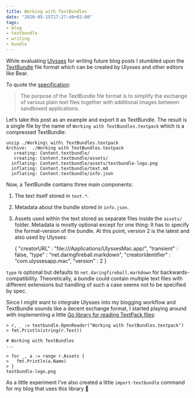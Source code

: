 ```yaml
---
title: Working with TextBundles
date: "2020-05-15T17:27:40+02:00"
tags:
- blog
- textbundle
- writing
- bundle
---
```


While evaluating [Ulysses](https://ulysses.app/) for writing future blog posts I stumbled upon the [TextBundle](http://textbundle.org/) file format which can be created by Ulysses and other editors like Bear. 

To quote the [specification](http://textbundle.org/spec/):

> The purpose of the TextBundle file format is to simplify the exchange of various plain text files together with additional images between sandboxed applications.

Let’s take this post as an example and export it as TextBundle. The result is a single file by the name of `Working with TextBundles.textpack` which is a compressed TextBundle:

	unzip ./Working\ with\ TextBundles.textpack
	Archive:  ./Working with TextBundles.textpack
	   creating: Content.textbundle/
	   creating: Content.textbundle/assets/
	  inflating: Content.textbundle/assets/textbundle-logo.png
	  inflating: Content.textbundle/text.md
	  inflating: Content.textbundle/info.json

Now, a TextBundle contains three main components:
1. The text itself stored in `text.*`.
2. Metadata about the bundle stored in `info.json`.
3. Assets used within the text stored as separate files inside the `assets/` folder.
Metadata is mostly optional except for one thing: It has to specify the format-version of the bundle. At this point, version 2 is the latest and also used by Ulysses:

	{
	  "creatorURL" : "file:\/\/\/Applications\/UlyssesMac.app\/",
	  "transient" : false,
	  "type" : "net.daringfireball.markdown",
	  "creatorIdentifier" : "com.ulyssesapp.mac",
	  "version" : 2
	}

`type` is optional but defaults to `net.daringfireball.markdown` for backwards-compatibility. Theoretically, a bundle could contain multiple text files with different extensions but handling of such a case seems not to be specified by spec.

Since I might want to integrate Ulysses into my blogging workflow and TextBundle sounds like a decent exchange format, I started playing around with implementing a little [Go library for reading TextPack files](https://github.com/zerok/textbundle-go):

	> r, _ := textbundle.OpenReader("Working with TextBundles.textpack")
	> fmt.Println(string(r.Text))
	
	# Working with TextBundles
	...
	
	> for _, a := range r.Assets {
	>   fmt.Println(a.Name)
	> }
	textbundle-logo.png

As a little experiment I’ve also created a little `import-textbundle` command for my blog that uses this library 🙂
